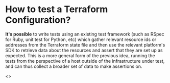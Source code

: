 # How to test a Terraform Configuration? 

**It's possible** to write tests using an existing test framework (such as RSpec for Ruby, unit test for Python, etc) which gather relevant resource ids or addresses from the Terraform state file and then use the relevant platform's SDK to retrieve data about the resources and assert that they are set up as expected. This is a more general form of the previous idea, running the tests from the perspective of a host outside of the infrastructure under test, and can thus collect a broader set of data to make assertions on.


<>
